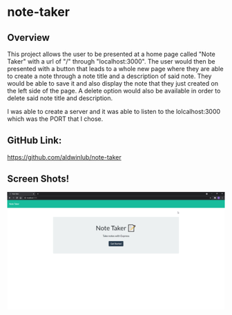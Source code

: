 # note-taker

## Overview

This project allows the user to be presented at a home page called "Note Taker" with a url of "/" through "localhost:3000". The user would then be presented with a button that leads to a whole new page where they are able to create a note through a note title and a description of said note. They would be able to save it and also display the note that they just created on the left side of the page. A delete option would also be available in order to delete said note title and description.

I was able to create a server and it was able to listen to the lolcalhost:3000 which was the PORT that I chose.

## GitHub Link:

https://github.com/aldwinlub/note-taker

## Screen Shots!

![The home page at localhost:3000](/public/assets/images/screen-shot-of-home-page.png)

